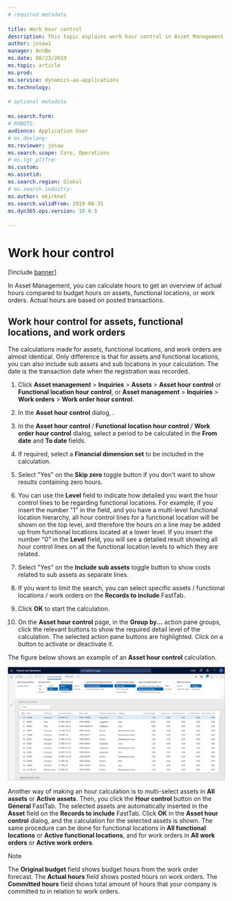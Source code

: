 ```yaml
---
# required metadata

title: Work hour control
description: This topic explains work hour control in Asset Management.
author: josaw1
manager: AnnBe
ms.date: 08/23/2019
ms.topic: article
ms.prod: 
ms.service: dynamics-ax-applications
ms.technology: 

# optional metadata

ms.search.form: 
# ROBOTS: 
audience: Application User
# ms.devlang: 
ms.reviewer: josaw
ms.search.scope: Core, Operations
# ms.tgt_pltfrm: 
ms.custom: 
ms.assetid: 
ms.search.region: Global
# ms.search.industry: 
ms.author: mkirknel
ms.search.validFrom: 2019-08-31
ms.dyn365.ops.version: 10.0.5

---
```


# Work hour control

[!include [banner](../../includes/banner.md)]

 

In Asset Management, you can calculate hours to get an overview of actual hours compared to budget hours on assets, functional locations, or work orders. Actual hours are based on posted transactions.

## Work hour control for assets, functional locations, and work orders

The calculations made for assets, functional locations, and work orders are almost identical. Only difference is that for assets and functional locations, you can also include sub assets and sub locations in your calculation. The date is the transaction date when the registration was recorded.

1. Click **Asset management** > **Inquiries** > **Assets** > **Asset hour control** or **Functional location hour control**, or **Asset management** > **Inquiries** > **Work orders** > **Work order hour control**.

2. In the **Asset hour control** dialog, .

3. In the **Asset hour control** / **Functional location hour control** / **Work order hour control** dialog, select a period to be calculated in the **From date** and **To date** fields.

4. If required, select a **Financial dimension set** to be included in the calculation.

5. Select "Yes" on the **Skip zero** toggle button if you don't want to show results containing zero hours.

6. You can use the **Level** field to indicate how detailed you want the hour control lines to be regarding functional locations. For example, if you insert the number "1" in the field, and you have a multi-level functional location hierarchy, all hour control lines for a functional location will be shown on the top level, and therefore the hours on a line may be added up from functional locations located at a lower level. If you insert the number "0" in the **Level** field, you will see a detailed result showing all hour control lines on all the functional location levels to which they are related.

7. Select "Yes" on the **Include sub assets** toggle button to show costs related to sub assets as separate lines.

8. If you want to limit the search, you can select specific assets / functional locations / work orders on the **Records to include** FastTab.

9. Click **OK** to start the calculation.

10. On the **Asset hour control** page, in the **Group by...** action pane groups, click the relevant buttons to show the required detail level of the calculation. The selected action pane buttons are highlighted. Click on a button to activate or deactivate it.

The figure below shows an example of an **Asset hour control** calculation.

![Figure 1](media/04-controlling-and-reporting.png)

Another way of making an hour calculation is to multi-select assets in **All assets** or **Active assets**. Then, you click the **Hour control** button on the **General** FastTab. The selected assets are automatically inserted in the **Asset** field on the **Records to include** FastTab. Click **OK** in the **Asset hour control** dialog, and the calculation for the selected assets is shown. The same procedure can be done for functional locations in **All functional locations** or **Active functional locations**, and for work orders in **All work orders** or **Active work orders**.

>[!NOTE]
>The **Original budget** field shows budget hours from the work order forecast. The **Actual hours** field shows posted hours on work orders. The **Committed hours** field shows total amount of hours that your company is committed to in relation to work orders.

